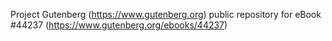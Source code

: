 Project Gutenberg (https://www.gutenberg.org) public repository for eBook #44237 (https://www.gutenberg.org/ebooks/44237)

